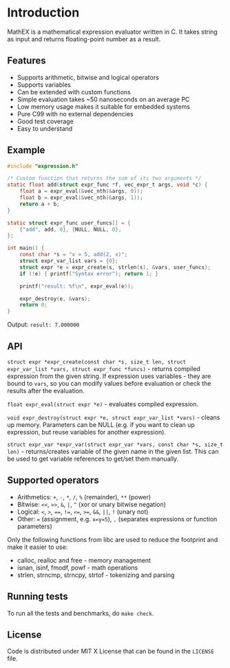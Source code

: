 # Introduction

MathEX is a mathematical expression evaluator written in C. It takes string as
input and returns floating-point number as a result.

## Features

* Supports arithmetic, bitwise and logical operators
* Supports variables
* Can be extended with custom functions
* Simple evaluation takes ~50 nanoseconds on an average PC
* Low memory usage makes it suitable for embedded systems
* Pure C99 with no external dependencies
* Good test coverage
* Easy to understand

## Example

```c
#include "expression.h"

/* Custom function that returns the sum of its two arguments */
static float add(struct expr_func *f, vec_expr_t args, void *c) {
    float a = expr_eval(&vec_nth(&args, 0));
    float b = expr_eval(&vec_nth(&args, 1));
    return a + b;
}

static struct expr_func user_funcs[] = {
    {"add", add, 0}, {NULL, NULL, 0},
};

int main() {
    const char *s = "x = 5, add(2, x)";
    struct expr_var_list vars = {0};
    struct expr *e = expr_create(s, strlen(s), &vars, user_funcs);
    if (!e) { printf("Syntax error"); return 1; }

    printf("result: %f\n", expr_eval(e));

    expr_destroy(e, &vars);
    return 0;
}
```

Output: `result: 7.000000`

## API

`struct expr *expr_create(const char *s, size_t len, struct expr_var_list
*vars, struct expr_func *funcs)` - returns compiled expression from the given
string. If expression uses variables - they are bound to `vars`, so you can
modify values before evaluation or check the results after the evaluation.

`float expr_eval(struct expr *e)` - evaluates compiled expression.

`void expr_destroy(struct expr *e, struct expr_var_list *vars)` - cleans up
memory. Parameters can be NULL (e.g. if you want to clean up expression, but
reuse variables for another expression).

`struct expr_var *expr_var(struct expr_var *vars, const char *s, size_t len)` -
returns/creates variable of the given name in the given list. This can be used
to get variable references to get/set them manually.

## Supported operators

* Arithmetics: `+`, `-`, `*`, `/`, `%` (remainder), `**` (power)
* Bitwise: `<<`, `>>`, `&`, `|`, `^` (xor or unary bitwise negation)
* Logical: `<`, `>`, `==`, `!=`, `<=`, `>=`, `&&`, `||`, `!` (unary not)
* Other: `=` (assignment, e.g. `x=y=5`), `,` (separates expressions or function parameters)

Only the following functions from libc are used to reduce the footprint and
make it easier to use:

* calloc, realloc and free - memory management
* isnan, isinf, fmodf, powf - math operations
* strlen, strncmp, strncpy, strtof - tokenizing and parsing

## Running tests

To run all the tests and benchmarks, do `make check`.

## License

Code is distributed under MIT X License that can be found in the `LICENSE` file.
